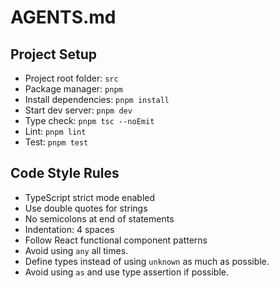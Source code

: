# AGENTS.md

## Project Setup

- Project root folder: `src`
- Package manager: `pnpm`
- Install dependencies: `pnpm install`
- Start dev server: `pnpm dev`
- Type check: `pnpm tsc --noEmit`
- Lint: `pnpm lint`
- Test: `pnpm test`

## Code Style Rules

- TypeScript strict mode enabled
- Use double quotes for strings
- No semicolons at end of statements
- Indentation: 4 spaces
- Follow React functional component patterns
- Avoid using `any` all times.
- Define types instead of using `unknown` as much as possible.
- Avoid using `as` and use type assertion if possible.
